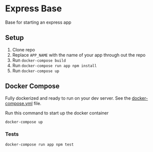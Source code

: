 # Express Base
Base for starting an express app

## Setup

1. Clone repo
2. Replace `APP_NAME` with the name of your app through out the repo
3. Run `docker-compose build`
4. Run `docker-compose run app npm install`
5. Run `docker-compose up`

## Docker Compose
Fully dockerized and ready to run on your dev server. See the [docker-compose.yml](/docker-compose.yml) file.

Run this command to start up the docker container
```
docker-compose up
```

### Tests
```
docker-compose run app npm test
```
